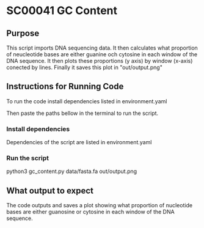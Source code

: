# SC00041 GC Content

## Purpose

This script imports DNA sequencing data. 
It then calculates what proportion of neucleotide bases are either guanine och cytosine in each window of the DNA sequence.
It then plots these proportions (y axis) by window (x-axis) conected by lines.
Finally it saves this plot in "out/output.png"

## Instructions for Running Code
To run the code install dependencies listed in environment.yaml

Then paste the paths bellow in the terminal to run the script.

### Install dependencies
Dependencies of the script are listed in environment.yaml

### Run the script
python3 gc_content.py data/fasta.fa out/output.png

## What output to expect
The code outputs and saves a plot showing what proportion of nucleotide bases are either guanosine or cytosine in each window of the DNA sequence.
